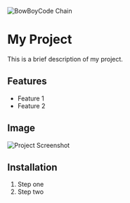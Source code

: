 

![BowBoyCode Chain](https://raw.githubusercontent.com/BowBoyCode/Wireguard-Debian/blob/main/bowboycode-chain-coding1.png)




# My Project

This is a brief description of my project.

## Features
- Feature 1
- Feature 2

## Image

![Project Screenshot](https://github.com/username/repo-name/blob/main/path-to-image.png)

## Installation

1. Step one
2. Step two
